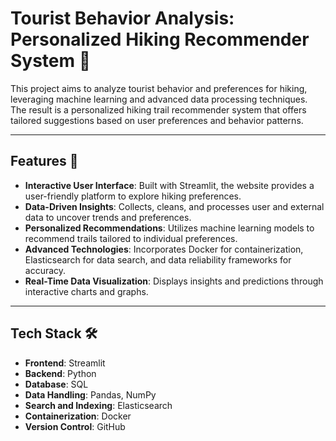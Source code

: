 # Tourist Behavior Analysis: Personalized Hiking Recommender System 🌲

This project aims to analyze tourist behavior and preferences for hiking, leveraging machine learning and advanced data processing techniques. The result is a personalized hiking trail recommender system that offers tailored suggestions based on user preferences and behavior patterns.

---

## Features 🚀

- **Interactive User Interface**: Built with Streamlit, the website provides a user-friendly platform to explore hiking preferences.
- **Data-Driven Insights**: Collects, cleans, and processes user and external data to uncover trends and preferences.
- **Personalized Recommendations**: Utilizes machine learning models to recommend trails tailored to individual preferences.
- **Advanced Technologies**: Incorporates Docker for containerization, Elasticsearch for data search, and data reliability frameworks for accuracy.
- **Real-Time Data Visualization**:  Displays insights and predictions through interactive charts and graphs.

---

## Tech Stack 🛠️

- **Frontend**: Streamlit
- **Backend**: Python
- **Database**: SQL 
- **Data Handling**: Pandas, NumPy
- **Search and Indexing**: Elasticsearch
- **Containerization**: Docker
- **Version Control**: GitHub

